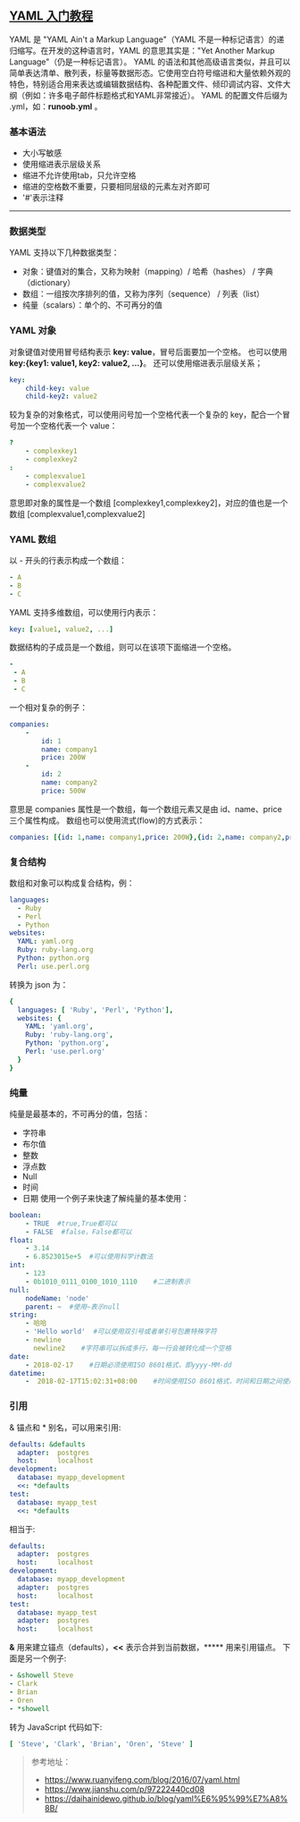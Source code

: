 ﻿## [YAML 入门教程](https://www.runoob.com/w3cnote/yaml-intro.html)
YAML 是 "YAML Ain't a Markup Language"（YAML 不是一种标记语言）的递归缩写。在开发的这种语言时，YAML 的意思其实是："Yet Another Markup Language"（仍是一种标记语言）。
YAML 的语法和其他高级语言类似，并且可以简单表达清单、散列表，标量等数据形态。它使用空白符号缩进和大量依赖外观的特色，特别适合用来表达或编辑数据结构、各种配置文件、倾印调试内容、文件大纲（例如：许多电子邮件标题格式和YAML非常接近）。
YAML 的配置文件后缀为 .yml，如：**runoob.yml** 。
### 基本语法
- 大小写敏感
- 使用缩进表示层级关系
- 缩进不允许使用tab，只允许空格
- 缩进的空格数不重要，只要相同层级的元素左对齐即可
- '#'表示注释
------
### 数据类型
YAML 支持以下几种数据类型：
- 对象：键值对的集合，又称为映射（mapping）/ 哈希（hashes） / 字典（dictionary）
- 数组：一组按次序排列的值，又称为序列（sequence） / 列表（list）
- 纯量（scalars）：单个的、不可再分的值
### YAML 对象
对象键值对使用冒号结构表示 **key: value**，冒号后面要加一个空格。
也可以使用 **key:{key1: value1, key2: value2, ...}**。
还可以使用缩进表示层级关系；
``` yaml
key: 
    child-key: value
    child-key2: value2
```
较为复杂的对象格式，可以使用问号加一个空格代表一个复杂的 key，配合一个冒号加一个空格代表一个 value：
```yaml
?  
    - complexkey1
    - complexkey2
:
    - complexvalue1
    - complexvalue2
```
意思即对象的属性是一个数组 [complexkey1,complexkey2]，对应的值也是一个数组 [complexvalue1,complexvalue2]
### YAML 数组
以 - 开头的行表示构成一个数组：
```yaml
- A
- B
- C
```
YAML 支持多维数组，可以使用行内表示：
```yaml
key: [value1, value2, ...]
```
数据结构的子成员是一个数组，则可以在该项下面缩进一个空格。
```yaml
-
 - A
 - B
 - C
```
一个相对复杂的例子：
```yaml
companies:
    -
        id: 1
        name: company1
        price: 200W
    -
        id: 2
        name: company2
        price: 500W
```
意思是 companies 属性是一个数组，每一个数组元素又是由 id、name、price 三个属性构成。
数组也可以使用流式(flow)的方式表示：
```yaml
companies: [{id: 1,name: company1,price: 200W},{id: 2,name: company2,price: 500W}]
```
### 复合结构
数组和对象可以构成复合结构，例：
```yaml
languages:
  - Ruby
  - Perl
  - Python 
websites:
  YAML: yaml.org 
  Ruby: ruby-lang.org 
  Python: python.org 
  Perl: use.perl.org
```
转换为 json 为：
```yaml
{ 
  languages: [ 'Ruby', 'Perl', 'Python'],
  websites: {
    YAML: 'yaml.org',
    Ruby: 'ruby-lang.org',
    Python: 'python.org',
    Perl: 'use.perl.org' 
  } 
}
```
### 纯量
纯量是最基本的，不可再分的值，包括：
- 字符串
- 布尔值
- 整数
- 浮点数
- Null
- 时间
- 日期
使用一个例子来快速了解纯量的基本使用：
```yaml
boolean: 
    - TRUE  #true,True都可以
    - FALSE  #false，False都可以
float:
    - 3.14
    - 6.8523015e+5  #可以使用科学计数法
int:
    - 123
    - 0b1010_0111_0100_1010_1110    #二进制表示
null:
    nodeName: 'node'
    parent: ~  #使用~表示null
string:
    - 哈哈
    - 'Hello world'  #可以使用双引号或者单引号包裹特殊字符
    - newline
      newline2    #字符串可以拆成多行，每一行会被转化成一个空格
date:
    - 2018-02-17    #日期必须使用ISO 8601格式，即yyyy-MM-dd
datetime: 
    -  2018-02-17T15:02:31+08:00    #时间使用ISO 8601格式，时间和日期之间使用T连接，最后使用+代表时区
```
### 引用
& 锚点和 * 别名，可以用来引用:
```yaml
defaults: &defaults
  adapter:  postgres
  host:     localhost
development:
  database: myapp_development
  <<: *defaults
test:
  database: myapp_test
  <<: *defaults
```
相当于:
```yaml
defaults:
  adapter:  postgres
  host:     localhost
development:
  database: myapp_development
  adapter:  postgres
  host:     localhost
test:
  database: myapp_test
  adapter:  postgres
  host:     localhost
```
**&** 用来建立锚点（defaults），**<<** 表示合并到当前数据，***** 用来引用锚点。
下面是另一个例子:
```yaml
- &showell Steve 
- Clark 
- Brian 
- Oren 
- *showell 
```
转为 JavaScript 代码如下:
```yaml
[ 'Steve', 'Clark', 'Brian', 'Oren', 'Steve' ]
```
> 参考地址：
>
> - https://www.ruanyifeng.com/blog/2016/07/yaml.html
> - https://www.jianshu.com/p/97222440cd08
> - https://daihainidewo.github.io/blog/yaml%E6%95%99%E7%A8%8B/